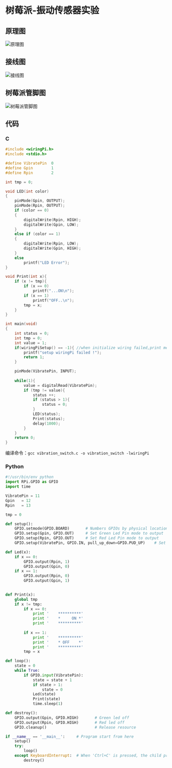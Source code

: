 # 树莓派-振动传感器实验

## 原理图
![原理图](https://blog-1258402410.cos.ap-chengdu.myqcloud.com/blog0803/20210907022327.png)

## 接线图
![接线图](https://blog-1258402410.cos.ap-chengdu.myqcloud.com/blog0803/20210907022400.jpg)

## 树莓派管脚图
![树莓派管脚图](https://blog-1258402410.cos.ap-chengdu.myqcloud.com/blog0803/20210902230444.png)

## 代码
### C
```c
#include <wiringPi.h>
#include <stdio.h>

#define VibratePin	0
#define Gpin		1
#define Rpin		2

int tmp = 0;

void LED(int color)
{
	pinMode(Gpin, OUTPUT);
	pinMode(Rpin, OUTPUT);
	if (color == 0)
	{
		digitalWrite(Rpin, HIGH);
		digitalWrite(Gpin, LOW);
	}
	else if (color == 1)
	{
		digitalWrite(Rpin, LOW);
		digitalWrite(Gpin, HIGH);
	}
	else
		printf("LED Error");
}

void Print(int x){
	if (x != tmp){
		if (x == 0)
			printf("...ON\n");
		if (x == 1)
			printf("OFF..\n");
		tmp = x;
	}
}

int main(void)
{
	int status = 0;
	int tmp = 0;
	int value = 1;
	if(wiringPiSetup() == -1){ //when initialize wiring failed,print messageto screen
		printf("setup wiringPi failed !");
		return 1; 
	}

	pinMode(VibratePin, INPUT);
	
	while(1){
		value = digitalRead(VibratePin);
		if (tmp != value){
			status ++;
			if (status > 1){
				status = 0;
			}
			LED(status);	
			Print(status);
			delay(1000);
		}
	}
	return 0;
}
```

编译命令：`gcc vibration_switch.c -o vibration_switch -lwiringPi`

### Python
```python
#!/usr/bin/env python
import RPi.GPIO as GPIO
import time

VibratePin = 11
Gpin   = 12
Rpin   = 13

tmp = 0

def setup():
	GPIO.setmode(GPIO.BOARD)       # Numbers GPIOs by physical location
	GPIO.setup(Gpin, GPIO.OUT)     # Set Green Led Pin mode to output
	GPIO.setup(Rpin, GPIO.OUT)     # Set Red Led Pin mode to output
	GPIO.setup(VibratePin, GPIO.IN, pull_up_down=GPIO.PUD_UP)    # Set BtnPin's mode is input, and pull up to high level(3.3V)

def Led(x):
	if x == 0:
		GPIO.output(Rpin, 1)
		GPIO.output(Gpin, 0)
	if x == 1:
		GPIO.output(Rpin, 0)
		GPIO.output(Gpin, 1)
	

def Print(x):
	global tmp
	if x != tmp:
		if x == 0:
			print '    **********'
			print '    *     ON *'
			print '    **********'
	
		if x == 1:
			print '    **********'
			print '    * OFF    *'
			print '    **********'
		tmp = x

def loop():
	state = 0
	while True:
		if GPIO.input(VibratePin):
			state = state + 1
			if state > 1:
				state = 0
			Led(state)
			Print(state)
			time.sleep(1)

def destroy():
	GPIO.output(Gpin, GPIO.HIGH)       # Green led off
	GPIO.output(Rpin, GPIO.HIGH)       # Red led off
	GPIO.cleanup()                     # Release resource

if __name__ == '__main__':     # Program start from here
	setup()
	try:
		loop()
	except KeyboardInterrupt:  # When 'Ctrl+C' is pressed, the child program destroy() will be  executed.
		destroy()
```
